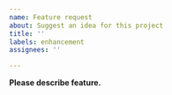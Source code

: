 ```yaml
---
name: Feature request
about: Suggest an idea for this project
title: ''
labels: enhancement
assignees: ''

---
```


**Please describe feature.**

